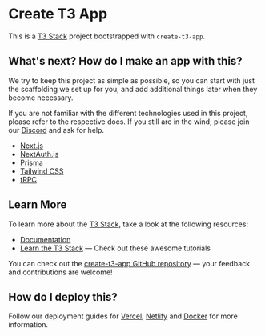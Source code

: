 # Create T3 App

This is a [T3 Stack](https://create.t3.gg/) project bootstrapped with `create-t3-app`.

## What's next? How do I make an app with this?

We try to keep this project as simple as possible, so you can start with just the scaffolding we set up for you, and add additional things later when they become necessary.

If you are not familiar with the different technologies used in this project, please refer to the respective docs. If you still are in the wind, please join our [Discord](https://t3.gg/discord) and ask for help.

-  [Next.js](https://nextjs.org)
-  [NextAuth.js](https://next-auth.js.org)
-  [Prisma](https://prisma.io)
-  [Tailwind CSS](https://tailwindcss.com)
-  [tRPC](https://trpc.io)

## Learn More

To learn more about the [T3 Stack](https://create.t3.gg/), take a look at the following resources:

-  [Documentation](https://create.t3.gg/)
-  [Learn the T3 Stack](https://create.t3.gg/en/faq#what-learning-resources-are-currently-available) — Check out these awesome tutorials

You can check out the [create-t3-app GitHub repository](https://github.com/t3-oss/create-t3-app) — your feedback and contributions are welcome!

## How do I deploy this?

Follow our deployment guides for [Vercel](https://create.t3.gg/en/deployment/vercel), [Netlify](https://create.t3.gg/en/deployment/netlify) and [Docker](https://create.t3.gg/en/deployment/docker) for more information.
